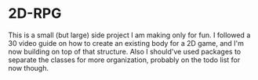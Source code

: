 # 2D-RPG
This is a small (but large) side project I am making only for fun.
I followed a 30 video guide on how to create an existing body for a 2D game, and I'm now building on top of that structure.
Also I should've used packages to separate the classes for more organization, probably on the todo list for now though.
